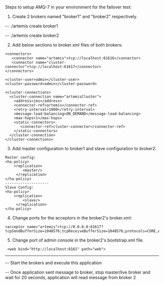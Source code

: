 Steps to setup AMQ-7 in your environment for the failover test:

1. Create 2 brokers named "broker1" and "broker2" respectively.

-- ./artemis create broker1

-- ./artemis create broker2

2. Add below sections to broker.xml files of both brokers:

```
<connectors>
   <connector name="artemis">tcp://localhost:61616</connector>
   <connector name="cluster-connector">tcp://localhost:61617</connector>
</connectors> 

<cluster-user>admin</cluster-user>
<cluster-password>admin</cluster-password>

<cluster-connections>
  <cluster-connection name="artemisCluster">
    <address>jms</address>
    <connector-ref>artemis</connector-ref>
    <retry-interval>1000</retry-interval>
    <message-load-balancing>ON_DEMAND</message-load-balancing>
    <max-hops>1</max-hops>
    <static-connectors>
       <connector-ref>cluster-connector</connector-ref>
    </static-connectors>
  </cluster-connection>
</cluster-connections>
```

3. Add master configuration to broker1 and slave configuration to broker2:

```
Master config:
<ha-policy>
    <replication>
        <master/>
     </replication>
</ha-policy>
--------------------
Slave Config:       
<ha-policy>
    <replication>
        <slave/>
     </replication>
</ha-policy>     
```

4. Change ports for the acceptors in the broker2's broker.xml:

```
<acceptor name="artemis">tcp://0.0.0.0:61617?tcpSendBufferSize=1048576;tcpReceiveBufferSize=1048576;protocols=CORE,AMQP,STOMP,HORNETQ,MQTT,OPENWIRE</acceptor>
```

5. Change port of admin console in the broker2's bootstrap.xml file.

```
 <web bind="http://localhost:8161" path="web">
```

----------------------------------------------------------------------------------------------------------------------

-- Start the brokers and execute this application

-- Once application sent message to broker, stop master/live broker and wait for 20 seconds, application will read message from broker 2
